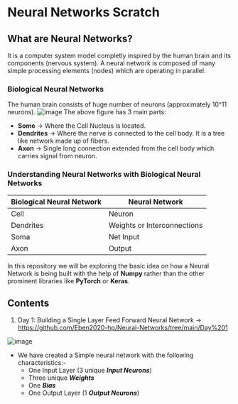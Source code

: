 # Neural Networks Scratch


## What are Neural Networks?
It is a computer system model completly inspired by the human brain and its components (nervous system). A neural network is composed of many simple processing elements (nodes) which are operating in parallel.

### Biological Neural Networks
The human brain consists of huge number of neurons (approximately 10^11 neurons). 
![image](https://user-images.githubusercontent.com/66016994/130130200-e1494be7-7a68-48e1-8a6d-3be5a360f1eb.png)
The above figure has 3 main parts:
- **Some** -> Where the Cell Nucleus is located.
- **Dendrites** -> Where the nerve is connected to the cell body. It is a tree like network made up of fibers.
- **Axon** -> Single long connection extended from the cell body which carries signal from neuron.

### Understanding Neural Networks with Biological Neural Networks 

| Biological Neural Network | Neural Network |
| --- | --- |
| Cell | Neuron |
| Dendrites | Weights or Interconnections |
| Soma | Net Input |
| Axon | Output |


In this repository we will be exploring the basic idea on how a Neural Network is being built with the help of **Numpy** rather than the other prominent libraries like **PyTorch** or **Keras**.

## Contents

1. Day 1: Building a Single Layer Feed Forward Neural Network -> https://github.com/Eben2020-hp/Neural-Networks/tree/main/Day%201

![image](https://user-images.githubusercontent.com/66016994/130131810-3ad83fd3-3c94-4933-9848-ceab101e6696.png)
- We have created a Simple neural network with the following characteristics:-  
  - One Input Layer (3 unique ***Input Neurons***)
  - Three unique ***Weights***
  - One ***Bias***
  - One Output Layer (1 ***Output Neurons***)




